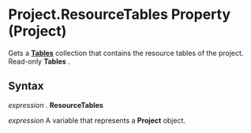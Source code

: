 
# Project.ResourceTables Property (Project)

Gets a  **[Tables](0a8b7dd0-b42b-ed96-4d66-c5d35ddeb8ad.md)** collection that contains the resource tables of the project. Read-only **Tables** .


## Syntax

 _expression_ . **ResourceTables**

 _expression_ A variable that represents a **Project** object.

